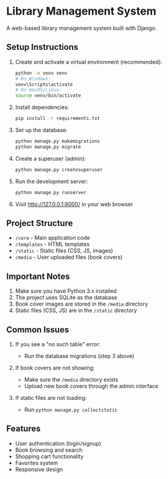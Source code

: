 # Library Management System

A web-based library management system built with Django.

## Setup Instructions

1. Create and activate a virtual environment (recommended):
   ```bash
   python -m venv venv
   # On Windows:
   venv\Scripts\activate
   # On macOS/Linux:
   source venv/bin/activate
   ```

2. Install dependencies:
   ```bash
   pip install -r requirements.txt
   ```

3. Set up the database:
   ```bash
   python manage.py makemigrations
   python manage.py migrate
   ```

4. Create a superuser (admin):
   ```bash
   python manage.py createsuperuser
   ```

5. Run the development server:
   ```bash
   python manage.py runserver
   ```

6. Visit http://127.0.0.1:8000/ in your web browser

## Project Structure

- `/core` - Main application code
- `/templates` - HTML templates
- `/static` - Static files (CSS, JS, images)
- `/media` - User uploaded files (book covers)

## Important Notes

1. Make sure you have Python 3.x installed
2. The project uses SQLite as the database
3. Book cover images are stored in the `/media` directory
4. Static files (CSS, JS) are in the `/static` directory

## Common Issues

1. If you see a "no such table" error:
   - Run the database migrations (step 3 above)

2. If book covers are not showing:
   - Make sure the `/media` directory exists
   - Upload new book covers through the admin interface

3. If static files are not loading:
   - Run `python manage.py collectstatic`

## Features

- User authentication (login/signup)
- Book browsing and search
- Shopping cart functionality
- Favorites system
- Responsive design 